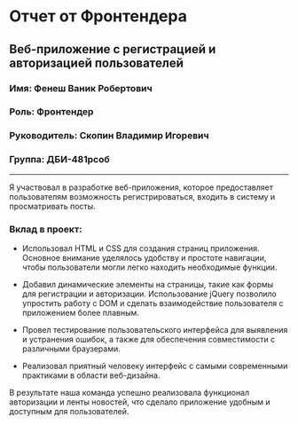 # Отчет от Фронтендера

## Веб-приложение с регистрацией и авторизацией пользователей

### Имя: Фенеш Ваник Робертович

### Роль: Фронтендер

### Руководитель: Скопин Владимир Игоревич

### Группа: ДБИ-481рсоб

---

Я участвовал в разработке веб-приложения, которое предоставляет пользователям возможность регистрироваться, входить в систему и просматривать посты. 

### Вклад в проект:
- Использовал HTML и CSS для создания страниц приложения. Основное внимание уделялось удобству и простоте навигации, чтобы пользователи могли легко находить необходимые функции.

- Добавил динамические элементы на страницы, такие как формы для регистрации и авторизации. Использование jQuery позволило упростить работу с DOM и сделать взаимодействие пользователя с приложением более плавным.

- Провел тестирование пользовательского интерфейса для выявления и устранения ошибок, а также для обеспечения совместимости с различными браузерами.

- Реализовал приятный человеку интерфейс с самыми современными практиками в области веб-дизайна.

В результате наша команда успешно реализовала функционал авторизации и ленты новостей, что сделало приложение удобным и доступным для пользователей.